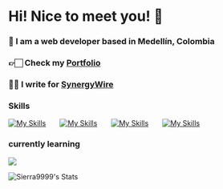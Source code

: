 # Hi! Nice to meet you! 👋

### 🥑 I am a web developer based in Medellín, Colombia
### 👉🏻 Check my [Portfolio](https://www.sierramateo.com/ ) 
### ✍🏻 I write for <a href="https://www.synergywire.dev/" target="_blank">SynergyWire</a>

### Skills

[![My Skills](https://skillicons.dev/icons?i=html,css)](https://skillicons.dev) &nbsp;&nbsp;&nbsp;&nbsp;&nbsp; [![My Skills](https://skillicons.dev/icons?i=js,ts)](https://skillicons.dev) &nbsp;&nbsp;&nbsp;&nbsp;&nbsp; [![My Skills](https://skillicons.dev/icons?i=react,next)](https://skillicons.dev) &nbsp;&nbsp;&nbsp;&nbsp;&nbsp; [![My Skills](https://skillicons.dev/icons?i=tailwind,scss)](https://skillicons.dev) &nbsp;&nbsp;&nbsp;&nbsp;&nbsp;
<br/>

### currently learning
![](https://skillicons.dev/icons?i=elixir,postgres)

![Sierra9999's Stats](https://github-readme-stats.vercel.app/api?username=mateosierra17&theme=dark&show_icons=true&hide_border=true&count_private=true)
<br>


